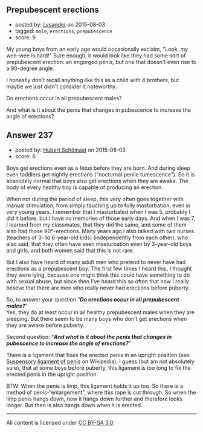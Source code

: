 ## Prepubescent erections

- posted by: [Lysander](https://stackexchange.com/users/405008/lysander) on 2015-08-03
- tagged: `male`, `erections`, `prepubescence`
- score: 9

My young boys from an early age would occasionally exclaim, "Look, my wee-wee is hard!"  Sure enough, it would look like they had some sort of prepubescent erection: an engorged penis, but one that doesn't even rise to a 90-degree angle.

I honestly don't recall anything like this as a child with 4 brothers, but maybe we just didn't consider it noteworthy.

Do erections occur in all prepubescent males?

And what is it about the penis that changes in pubescence to increase the angle of erections?


## Answer 237

- posted by: [Hubert Schölnast](https://stackexchange.com/users/1366381/hubert-sch-lnast) on 2015-08-03
- score: 6

<p>Boys get erections even as a fetus before they are born. And during sleep even toddlers get nightly erections (“nocturnal penile tumescence”). So it is absolutely normal that boys also get erections when they are awake. The body of every healthy boy is capable of producing an erection.</p>

<p>When not during the period of sleep, this very often goes together with manual stimulation, from simply touching up to fully masturbation, even in very young years. I remember that I masturbated when I was 5, probably I did it before, but I have no memories of those early days. And when I was 7, I learned from my classmates, that they did the same, and some of them also had those 90°-erections. Many years ago I also talked with two nurses (teachers of 3- to 6-year-old kids) (independently from each other), who also said, that they often have seen masturbation even by 3-year-old boys and girls, and both women said that this is not rare.</p>

<p>But I also have heard of many adult men who pretend to never have had erections as a prepubescent boy. The first few times I heard this, I thought they were lying, because one might think this could have something to do with sexual abuse, but since then I've heard this so often that now I really believe that there are men who really never had erections before puberty.</p>

<p>So, to answer your question “<strong><em>Do erections occur in</em> all <em>prepubescent males?</em></strong>”<br>
Yes, they do at least occur in all healthy prepubescent males when they are sleeping. But there seem to be many boys who don't get erections when they are awake before puberty.</p>

<p>Second question: “<strong><em>And what is it about the penis that changes in pubescence to increase the angle of erections?</em></strong>”</p>

<p>There is a ligament that fixes the erected penis in an upright position (see <a href="https://en.wikipedia.org/wiki/Suspensory_ligament_of_penis" rel="nofollow">Suspensory ligament of penis</a> on Wikipedia). I guess (but am not absolutely sure), that at some boys before puberty, this ligament is too long to fix the erected penis in the upright position.</p>

<p>BTW: When the penis is limp, this ligament holds it up too. So there is a method of penis-“enlargement”, where this rope is cut through. So when the limp penis hangs down, now it hangs down further and therefore looks longer. But then is also hangs down when it is erected.</p>




---

All content is licensed under [CC BY-SA 3.0](https://creativecommons.org/licenses/by-sa/3.0/).
